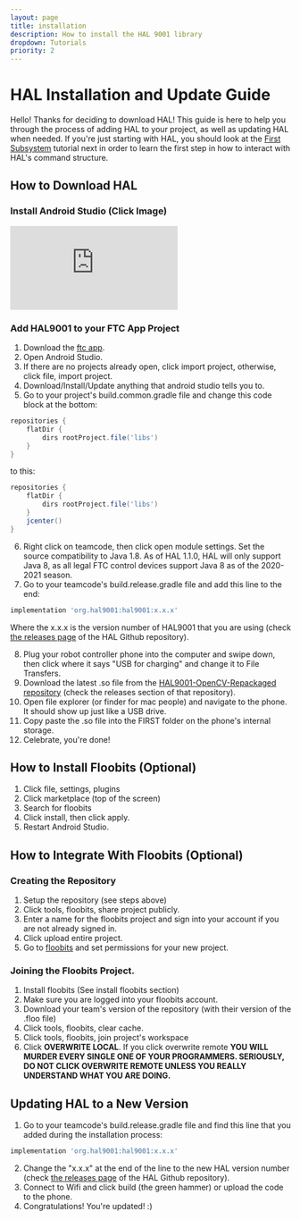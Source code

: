 ```yaml
---
layout: page
title: installation
description: How to install the HAL 9001 library
dropdown: Tutorials
priority: 2
---
```

# HAL Installation and Update Guide
  Hello! Thanks for deciding to download HAL! This guide is here to help you through the process of adding HAL to your project, as well as updating HAL when needed. If you're just starting with HAL, you should look at the [First Subsystem](first-subsystem.md) tutorial next in order to learn the first step in how to interact with HAL's command structure.
  
## How to Download HAL
### Install Android Studio (Click Image)
[![](https://www.androidpolice.com/wp-content/themes/ap2/ap_resize/ap_resize.php?src=https%3A%2F%2Fwww.androidpolice.com%2Fwp-content%2Fuploads%2F2017%2F05%2Fnexus2cee_Android-Studio-3.0-hero_thumb.png&w=728)](https://developer.android.com/studio)
### Add HAL9001 to your FTC App Project
1. Download the [ftc app](https://github.com/FIRST-Tech-Challenge/FtcRobotController).
2. Open Android Studio.
3. If there are no projects already open, click import project, otherwise, click file, import project.
4. Download/Install/Update anything that android studio tells you to.
5. Go to your project's build.common.gradle file and change this code block at the bottom:
```gradle
repositories {   
    flatDir {       
        dirs rootProject.file('libs')   
    }
}
```
to this:
```gradle
repositories {
    flatDir {
        dirs rootProject.file('libs')
    }
    jcenter()
}
```
6. Right click on teamcode, then click open module settings. Set the source compatibility to Java 1.8. As of HAL 1.1.0, HAL will only support Java 8, as all legal FTC control devices support Java 8 as of the 2020-2021 season.
7. Go to your teamcode's build.release.gradle file and add this line to the end: 
```gradle 
implementation 'org.hal9001:hal9001:x.x.x' 
```
Where the x.x.x is the version number of HAL9001 that you are using (check [the releases page](https://github.com/SCHS-Robotics/HAL9001/releases) of the HAL Github repository).

8. Plug your robot controller phone into the computer and swipe down, then click where it says "USB for charging" and change it to File Transfers.
9. Download the latest .so file from the [HAL9001-OpenCV-Repackaged repository](https://github.com/SCHS-Robotics/HAL9001-OpenCV-Repackaged) (check the releases section of that repository).
10. Open file explorer (or finder for mac people) and navigate to the phone. It should show up just like a USB drive.
11. Copy paste the .so file into the FIRST folder on the phone's internal storage.
12. Celebrate, you're done!

## How to Install Floobits (Optional)
1. Click file, settings, plugins
2. Click marketplace (top of the screen)
3. Search for floobits
4. Click install, then click apply.
5. Restart Android Studio.

## How to Integrate With Floobits (Optional)
### Creating the Repository

1. Setup the repository (see steps above)
2. Click tools, floobits, share project publicly.
3. Enter a name for the floobits project and sign into your account if you are not already signed in.
4. Click upload entire project.
5. Go to [floobits](https://floobits.com) and set permissions for your new project.

### Joining the Floobits Project.

1. Install floobits (See install floobits section)
2. Make sure you are logged into your floobits account.
3. Download your team's version of the repository (with their version of the .floo file)
4. Click tools, floobits, clear cache.
5. Click tools, floobits, join project's workspace
6. Click ****OVERWRITE LOCAL****. If you click overwrite remote **YOU WILL MURDER EVERY SINGLE ONE OF YOUR PROGRAMMERS. SERIOUSLY, DO NOT CLICK OVERWRITE REMOTE UNLESS YOU REALLY UNDERSTAND WHAT YOU ARE DOING.**

## Updating HAL to a New Version

1. Go to your teamcode's build.release.gradle file and find this line that you added during the installation process:
```gradle 
implementation 'org.hal9001:hal9001:x.x.x' 
```
2. Change the "x.x.x" at the end of the line to the new HAL version number (check [the releases page](https://github.com/SCHS-Robotics/HAL9001/releases) of the HAL Github repository).
3. Connect to Wifi and click build (the green hammer) or upload the code to the phone.
4. Congratulations! You're updated! :)
